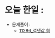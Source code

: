 # 오늘 한일 :
  - 문제풀이 :
    - [11286_절댓값 힙](https://github.com/SeungMin2001/TIL/blob/main/algorithm_list/11286_%EC%A0%88%EB%8C%93%EA%B0%92%20%ED%9E%99.md) 
